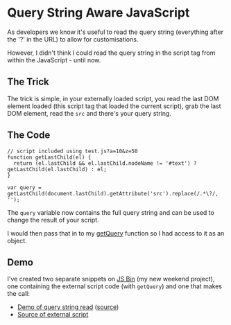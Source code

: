 # Query String Aware JavaScript

As developers we know it's useful to read the query string (everything after the '?' in the URL) to allow for customisations.

However, I didn't think I could read the query string in the script tag from within the JavaScript - until now.


<!--more-->

## The Trick

The trick is simple, in your externally loaded script, you read the last DOM element loaded (this script tag that loaded the current script), grab the last DOM element, read the <code>src</code> and there's your query string.

## The Code

<pre><code>// script included using test.js?a=10&amp;z=50
function getLastChild(el) {
  return (el.lastChild && el.lastChild.nodeName != '#text') ? getLastChild(el.lastChild) : el;
}

var query = getLastChild(document.lastChild).getAttribute('src').replace(/.*\?/, '');</code></pre>

The <code>query</code> variable now contains the full query string and can be used to change the result of your script.

I would then pass that in to my [getQuery](http://remysharp.com/2008/06/24/query-string-to-object-via-regex/) function so I had access to it as an object.

## Demo

I've created two separate snippets on [JS Bin](http://jsbin.com) (my new weekend project), one containing the external script code (with <code>getQuery</code>) and one that makes the call:

* [Demo of query string read](http://jsbin.com/utala/) ([source](http://jsbin.com/utala/edit/#html))
* [Source of external script](http://jsbin.com/oveve/js)